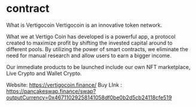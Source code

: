 # contract

What is Vertigocoin
Vertigocoin is an innovative token network.

What we at Vertigo Coin has developed is a powerful app, a protocol created to maximize profit by shifting the invested capital around to different pools. By utilizing the power of smart contracts, we eliminate the need for manual research and allow users to earn a bigger income.

Our immediate products to be launched include our own NFT marketplace, Live Crypto and Wallet Crypto.

Website: https://vertigocoin.finance/
Buy LInk : https://pancakeswap.finance/swap?outputCurrency=0x46711029258141058df0be0b2d5cb24118cfe519
